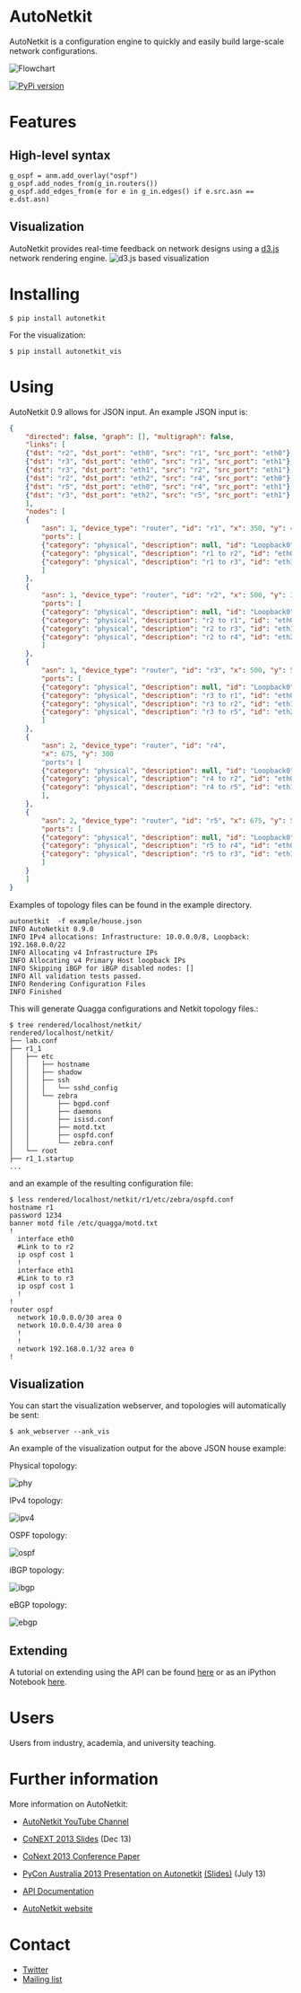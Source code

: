 # AutoNetkit

AutoNetkit is a configuration engine to quickly and easily build large-scale network configurations.

![Flowchart](http://sk2.github.io/autonetkit/img/flowchart.png)

[![PyPi version](https://pypip.in/v/autonetkit/badge.png)](https://crate.io/packages/autonetkit/)

# Features

## High-level syntax

    g_ospf = anm.add_overlay("ospf")
    g_ospf.add_nodes_from(g_in.routers())
    g_ospf.add_edges_from(e for e in g_in.edges() if e.src.asn == e.dst.asn)

## Visualization

AutoNetkit provides real-time feedback on network designs using a [d3.js](http://d3js.org) network rendering engine.
![d3.js based visualization](http://sk2.github.io/autonetkit/img/ank_vis.png)

# Installing

    $ pip install autonetkit

For the visualization:

    $ pip install autonetkit_vis

# Using

AutoNetkit 0.9 allows for JSON input. An example JSON input is:

```JSON
{
    "directed": false, "graph": [], "multigraph": false,
    "links": [
    {"dst": "r2", "dst_port": "eth0", "src": "r1", "src_port": "eth0"},
    {"dst": "r3", "dst_port": "eth0", "src": "r1", "src_port": "eth1"},
    {"dst": "r3", "dst_port": "eth1", "src": "r2", "src_port": "eth1"},
    {"dst": "r2", "dst_port": "eth2", "src": "r4", "src_port": "eth0"},
    {"dst": "r5", "dst_port": "eth0", "src": "r4", "src_port": "eth1"},
    {"dst": "r3", "dst_port": "eth2", "src": "r5", "src_port": "eth1"}
    ],
    "nodes": [
    {
        "asn": 1, "device_type": "router", "id": "r1", "x": 350, "y": 400,
        "ports": [
        {"category": "physical", "description": null, "id": "Loopback0"},
        {"category": "physical", "description": "r1 to r2", "id": "eth0"},
        {"category": "physical", "description": "r1 to r3", "id": "eth1"}
        ]
    },
    {
        "asn": 1, "device_type": "router", "id": "r2", "x": 500, "y": 300,
        "ports": [
        {"category": "physical", "description": null, "id": "Loopback0"},
        {"category": "physical", "description": "r2 to r1", "id": "eth0"},
        {"category": "physical", "description": "r2 to r3", "id": "eth1"},
        {"category": "physical", "description": "r2 to r4", "id": "eth2"}
        ]
    },
    {
        "asn": 1, "device_type": "router", "id": "r3", "x": 500, "y": 500,
        "ports": [
        {"category": "physical", "description": null, "id": "Loopback0"},
        {"category": "physical", "description": "r3 to r1", "id": "eth0"},
        {"category": "physical", "description": "r3 to r2", "id": "eth1"},
        {"category": "physical", "description": "r3 to r5", "id": "eth2"}
        ]
    },
    {
        "asn": 2, "device_type": "router", "id": "r4",
        "x": 675, "y": 300
        "ports": [
        {"category": "physical", "description": null, "id": "Loopback0"},
        {"category": "physical", "description": "r4 to r2", "id": "eth0"},
        {"category": "physical", "description": "r4 to r5", "id": "eth1"}
        ],
    },
    {
        "asn": 2, "device_type": "router", "id": "r5", "x": 675, "y": 500,
        "ports": [
        {"category": "physical", "description": null, "id": "Loopback0"},
        {"category": "physical", "description": "r5 to r4", "id": "eth0"},
        {"category": "physical", "description": "r5 to r3", "id": "eth1"}
        ]
    }
    ]
}
```

Examples of topology files can be found in the example directory.

    autonetkit  -f example/house.json
    INFO AutoNetkit 0.9.0
    INFO IPv4 allocations: Infrastructure: 10.0.0.0/8, Loopback: 192.168.0.0/22
    INFO Allocating v4 Infrastructure IPs
    INFO Allocating v4 Primary Host loopback IPs
    INFO Skipping iBGP for iBGP disabled nodes: []
    INFO All validation tests passed.
    INFO Rendering Configuration Files
    INFO Finished


This will generate Quagga configurations and Netkit topology files.:

    $ tree rendered/localhost/netkit/
    rendered/localhost/netkit/
    ├── lab.conf
    ├── r1_1
    │   ├── etc
    │   │   ├── hostname
    │   │   ├── shadow
    │   │   ├── ssh
    │   │   │   └── sshd_config
    │   │   └── zebra
    │   │       ├── bgpd.conf
    │   │       ├── daemons
    │   │       ├── isisd.conf
    │   │       ├── motd.txt
    │   │       ├── ospfd.conf
    │   │       └── zebra.conf
    │   └── root
    ├── r1_1.startup
    ...

and an example of the resulting configuration file:

    $ less rendered/localhost/netkit/r1/etc/zebra/ospfd.conf
    hostname r1
    password 1234
    banner motd file /etc/quagga/motd.txt
    !
      interface eth0
      #Link to to r2
      ip ospf cost 1
      !
      interface eth1
      #Link to to r3
      ip ospf cost 1
      !
    !
    router ospf
      network 10.0.0.0/30 area 0
      network 10.0.0.4/30 area 0
      !
      !
      network 192.168.0.1/32 area 0
    !



## Visualization
You can start the visualization webserver, and topologies will automatically be sent:

    $ ank_webserver --ank_vis

An example of the visualization output for the above JSON house example:

Physical topology:

![phy](http://sk2.github.io/autonetkit/json_house/phy.png)

IPv4 topology:

![ipv4](http://sk2.github.io/autonetkit/json_house/ipv4.png)

OSPF topology:

![ospf](http://sk2.github.io/autonetkit/json_house/ospf.png)

iBGP topology:

![ibgp](http://sk2.github.io/autonetkit/json_house/ibgp.png)

eBGP topology:

![ebgp](http://sk2.github.io/autonetkit/json_house/ebgp.png)


## Extending
A tutorial on extending using the API can be found [here](http://sk2.github.io/autonetkit/tutorial/extending.html) or as an iPython Notebook  [here](http://sk2.github.io/autonetkit/tutorial/extending.ipynb).


# Users

Users from industry, academia, and university teaching.

# Further information

More information on AutoNetkit:

*  [AutoNetkit YouTube Channel](http://www.youtube.com/autonetkit)
*  [CoNEXT 2013 Slides](https://db.tt/JkRrU5q5) (Dec 13)
*  [CoNext 2013 Conference Paper](http://conferences.sigcomm.org/co-next/2013/program/p235.pdf)
*  [PyCon Australia 2013 Presentation on Autonetkit](http://t.co/H4NWROoAJK) [(Slides)](http://t.co/x0NXLMATEq) (July 13)

*  [API Documentation](https://autonetkit.readthedocs.org/)
*  [AutoNetkit website](http://www.autonetkit.org)

# Contact
*  [Twitter](https://twitter.com/autonetkit)
*  [Mailing list](https://groups.google.com/group/autonetkit)

